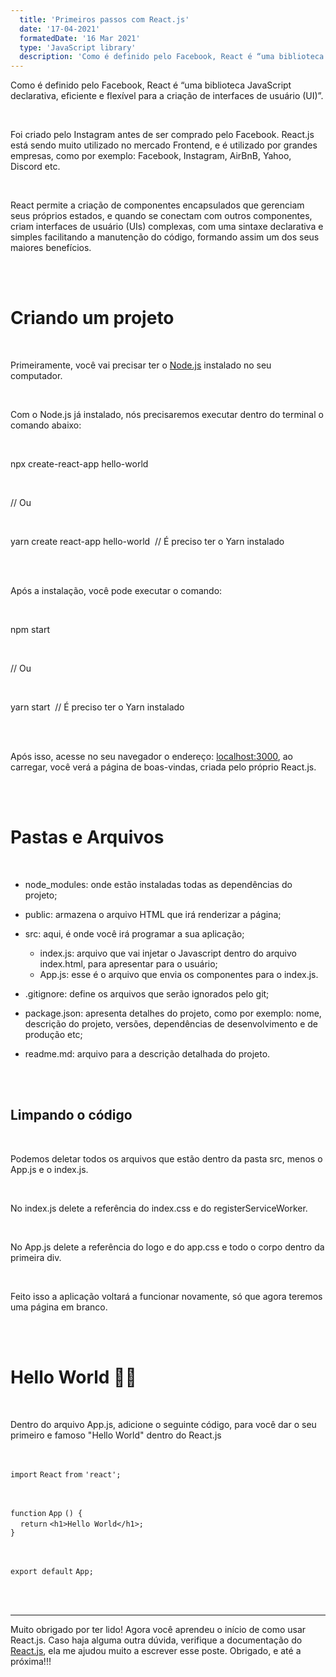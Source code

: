 ```yaml
---
  title: 'Primeiros passos com React.js'
  date: '17-04-2021'
  formatedDate: '16 Mar 2021'
  type: 'JavaScript library'
  description: 'Como é definido pelo Facebook, React é “uma biblioteca JavaScript declarativa, eficiente e flexível para a criação de interfaces de usuário (UI)”.'
---
```


Como é definido pelo Facebook, React é “uma biblioteca JavaScript declarativa, eficiente e flexível para a criação de interfaces de usuário (UI)”.

<br />

Foi criado pelo Instagram antes de ser comprado pelo Facebook. React.js está sendo muito utilizado no mercado Frontend, e é utilizado por grandes empresas, como por exemplo: Facebook, Instagram, AirBnB, Yahoo, Discord etc.

<br />

React permite a criação de componentes encapsulados que gerenciam seus próprios estados, e quando se conectam com outros componentes, criam interfaces de usuário (UIs) complexas, com uma sintaxe declarativa e simples facilitando a manutenção do código, formando assim um dos seus maiores benefícios.

<br />
<br />

# Criando um projeto

<br />

Primeiramente, você vai precisar ter o <a target="_blank" rel="noopener oreferrer" href="https://nodejs.org/en/">Node.js</a> instalado no seu computador.

<br />

Com o Node.js já instalado, nós precisaremos executar dentro do terminal o comando abaixo:

<br />

<div class="codeContainer">
  <p><span class="blue">npx</span> create-react-app hello-world</p>

  <br />

  <p class="comment"> // Ou </p>

  <br />

  <p><span class="blue">yarn</span> create react-app hello-world &nbsp;<span class="comment">// É preciso ter o Yarn instalado</span></p>
</div>

<br />
<br />

Após a instalação, você pode executar o comando:

<br />

<div class="codeContainer">
  <p><span class="blue">npm</span> start<p>

  <br />

  <p class="comment">// Ou</p>

  <br />

  <p><span class="blue">yarn</span> start &nbsp;<span class="comment">// É preciso ter o Yarn instalado</span></p>
</div>

<br />
<br />

Após isso, acesse no seu navegador o endereço: <a target="_blank" rel="noopener oreferrer" href="http://localhost:3000/">localhost:3000</a>, ao carregar, você verá a página de boas-vindas, criada pelo próprio React.js.

<br />
<br />

# Pastas e Arquivos

<br />

- node_modules: onde estão instaladas todas as dependências do projeto;
- public: armazena o arquivo HTML que irá renderizar a página;
- src: aqui, é onde você irá programar a sua aplicação;
  - index.js: arquivo que vai injetar o Javascript dentro do arquivo index.html, para apresentar para o usuário;
  - App.js: esse é o arquivo que envia os componentes para o index.js.

- .gitignore: define os arquivos que serão ignorados pelo git;
- package.json: apresenta detalhes do projeto, como por exemplo: nome, descrição do projeto, versões, dependências de desenvolvimento e de produção etc;
- readme.md: arquivo para a descrição detalhada do projeto.

<br />
<br />

## Limpando o código

<br />

Podemos deletar todos os arquivos que estão dentro da pasta src, menos o App.js e o index.js.

<br />

No index.js delete a referência do index.css e do registerServiceWorker.

<br />

No App.js delete a referência do logo e do app.css e todo o corpo dentro da primeira div.

<br />

Feito isso a aplicação voltará a funcionar novamente, só que agora teremos uma página em branco.

<br />
<br />

# Hello World 🖐🏼

<br />

Dentro do arquivo App.js, adicione o seguinte código, para você dar o seu primeiro e famoso "Hello World" dentro do React.js

<br />

<div class="codeContainer">

  <span class="pink">``import``</span> ``React`` <span class="pink">``from``</span> <span class="yellow">``'react'``</span>``;``

  <br />

  <span class="pink">``function``</span> <span class="purple">``App``</span> <span class="bracket-orange">``() {``</span>
  <br />
    &nbsp;&nbsp;&nbsp; <span class="pink">``return``</span> ``<``<span class="pink">``h1``</span>``>Hello World</``<span class="pink">``h1``</span>``>;``
  <br />
  <span class="bracket-orange">``}``</span>

  <br />

  <span class="pink">``export default``</span> <span class="purple">``App``</span>``;``

</div>

<br />
<br />

<hr />

Muito obrigado por ter lido! Agora você aprendeu o início de como usar React.js. Caso haja alguma outra dúvida, verifique a documentação do <a target="_blank" rel="noopener oreferrer" href="https://reactjs.org/">React.js</a>, ela me ajudou muito a escrever esse poste. Obrigado, e até a próxima!!!
